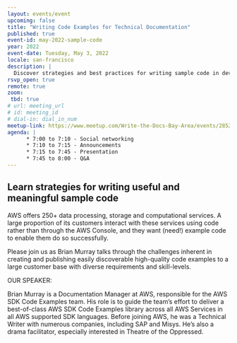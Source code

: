 ```yaml
---
layout: events/event
upcoming: false
title: "Writing Code Examples for Technical Documentation"
published: true
event-id: may-2022-sample-code
year: 2022
event-date: Tuesday, May 3, 2022
locale: san-francisco
description: |
  Discover strategies and best practices for writing sample code in developer documentation.
rsvp_open: true
remote: true
zoom:
 tbd: true
# url: meeting_url
# id: meeting_id
# dial-in: dial_in_num
meetup-link: https://www.meetup.com/Write-the-Docs-Bay-Area/events/285255019/
agenda: |
      * 7:00 to 7:10 - Social networking
      * 7:10 to 7:15 - Announcements
      * 7:15 to 7:45 - Presentation
      * 7:45 to 8:00 - Q&A
---
```


## Learn strategies for writing useful and meaningful sample code

AWS offers 250+ data processing, storage and computational services. A large proportion of its customers interact with these services using code rather than through the AWS Console, and they want (need!) example code to enable them do so successfully.

Please join us as Brian Murray talks through the challenges inherent in creating and publishing easily discoverable high-quality code examples to a large customer base with diverse requirements and skill-levels.

OUR SPEAKER:

 Brian Murray is a Documentation Manager at AWS, responsible for the AWS SDK Code Examples team. His role is to guide the team’s effort to deliver a best-of-class AWS SDK Code Examples library across all AWS Services in all AWS supported SDK languages. Before joining AWS, he was a Technical Writer with numerous companies, including SAP and Misys. He’s also a drama facilitator, especially interested in Theatre of the Oppressed.
